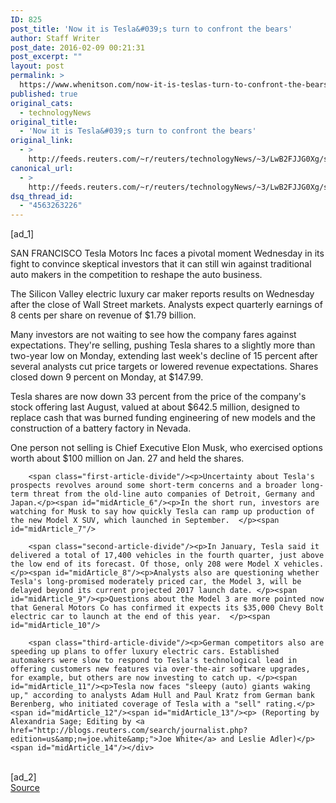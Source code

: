 ```yaml
---
ID: 825
post_title: 'Now it is Tesla&#039;s turn to confront the bears'
author: Staff Writer
post_date: 2016-02-09 00:21:31
post_excerpt: ""
layout: post
permalink: >
  https://www.whenitson.com/now-it-is-teslas-turn-to-confront-the-bears/
published: true
original_cats:
  - technologyNews
original_title:
  - 'Now it is Tesla&#039;s turn to confront the bears'
original_link:
  - >
    http://feeds.reuters.com/~r/reuters/technologyNews/~3/LwB2FJJG0Xg/story01.htm
canonical_url:
  - >
    http://feeds.reuters.com/~r/reuters/technologyNews/~3/LwB2FJJG0Xg/story01.htm
dsq_thread_id:
  - "4563263226"
---
```

 [ad_1]
<br><div id="articleText">
<span id="midArticle_start"/>

<span id="midArticle_0"/><span class="focusParagraph" readability="4"><p><span class="articleLocation">SAN FRANCISCO</span> Tesla Motors Inc faces a pivotal moment Wednesday in its fight to convince skeptical investors that it can still win against traditional auto makers in the competition to reshape the auto business.</p></span><span id="midArticle_1"/><p>The Silicon Valley electric luxury car maker reports results on Wednesday after the close of Wall Street markets. Analysts expect quarterly earnings of 8 cents per share on revenue of $1.79 billion. </p><span id="midArticle_2"/><p>Many investors are not waiting to see how the company fares against expectations. They're selling, pushing Tesla shares to a slightly more than two-year low on Monday, extending last week's decline of 15 percent after several analysts cut price targets or lowered revenue expectations. Shares closed down 9 percent on Monday, at $147.99.</p><span id="midArticle_3"/><p>Tesla shares are now down 33 percent from the price of the company's stock offering last August, valued at about $642.5 million, designed to replace cash that was burned funding engineering of new models and the construction of a battery factory in Nevada.</p><span id="midArticle_4"/><p>One person not selling is Chief Executive Elon Musk, who exercised options worth about $100 million on Jan. 27 and held the shares.</p><span id="midArticle_5"/>
        
        <span class="first-article-divide"/><p>Uncertainty about Tesla's prospects revolves around some short-term concerns and a broader long-term threat from the old-line auto companies of Detroit, Germany and Japan.</p><span id="midArticle_6"/><p>In the short run, investors are watching for Musk to say how quickly Tesla can ramp up production of the new Model X SUV, which launched in September.  </p><span id="midArticle_7"/>
        
        <span class="second-article-divide"/><p>In January, Tesla said it delivered a total of 17,400 vehicles in the fourth quarter, just above the low end of its forecast. Of those, only 208 were Model X vehicles. </p><span id="midArticle_8"/><p>Analysts also are questioning whether Tesla's long-promised moderately priced car, the Model 3, will be delayed beyond its current projected 2017 launch date. </p><span id="midArticle_9"/><p>Questions about the Model 3 are more pointed now that General Motors Co has confirmed it expects its $35,000 Chevy Bolt electric car to launch at the end of this year.  </p><span id="midArticle_10"/>
        
        <span class="third-article-divide"/><p>German competitors also are speeding up plans to offer luxury electric cars. Established automakers were slow to respond to Tesla's technological lead in offering customers new features via over-the-air software upgrades, for example, but others are now investing to catch up. </p><span id="midArticle_11"/><p>Tesla now faces "sleepy (auto) giants waking up," according to analysts Adam Hull and Paul Kratz from German bank Berenberg, who initiated coverage of Tesla with a "sell" rating.</p><span id="midArticle_12"/><span id="midArticle_13"/><p> (Reporting by Alexandria Sage; Editing by <a href="http://blogs.reuters.com/search/journalist.php?edition=us&amp;n=joe.white&amp;">Joe White</a> and Leslie Adler)</p><span id="midArticle_14"/></div>
<br>[ad_2]
<br><a href="http://feeds.reuters.com/~r/reuters/technologyNews/~3/LwB2FJJG0Xg/story01.htm">Source </a>
